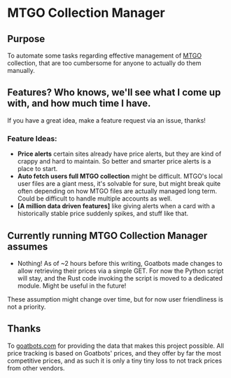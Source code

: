 # MTGO Collection Manager
## Purpose
To automate some tasks regarding effective management of [MTGO](https://www.mtgo.com/en/mtgo) collection, that are too cumbersome for anyone to actually do them manually.

## Features? Who knows, we'll see what I come up with, and how much time I have.
If you have a great idea, make a feature request via an issue, thanks!
### Feature Ideas:

* **Price alerts** certain sites already have price alerts, but they are kind of crappy and hard to maintain. So better and smarter price alerts is a place to start.
* **Auto fetch users full MTGO collection** might be difficult. MTGO's local user files are a giant mess, it's solvable for sure, but might break quite often depending on how MTGO files are actually managed long term. Could be difficult to handle multiple accounts as well.
* **[A million data driven features]** like giving alerts when a card with a historically stable price suddenly spikes, and stuff like that.

## Currently running MTGO Collection Manager assumes
* Nothing!
As of ~2 hours before this writing, Goatbots made changes to allow retrieving their prices via a simple GET. For now the Python script will stay, and the Rust code invoking the script is moved to a dedicated module. Might be useful in the future!

These assumption might change over time, but for now user friendliness is not a priority.

## Thanks
To [goatbots.com](https://www.goatbots.com/) for providing the data that makes this project possible. All price tracking is based on Goatbots' prices, and they offer by far the most competitive prices, and as such it is only a tiny tiny loss to not track prices from other vendors.